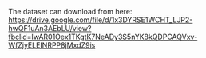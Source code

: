 The dataset can download from here:
    https://drive.google.com/file/d/1x3DYRSE1WCHT_LJP2-hwQF1uAn3AEbLU/view?fbclid=IwAR01Oex1TKgtK7NeADy3S5nYK8kQDPCAQVxv-WfZjyELEINRPP8jMxdZ9is